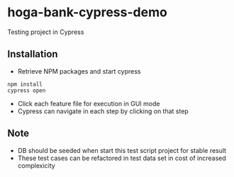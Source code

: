 # hoga-bank-cypress-demo
Testing project in Cypress

## Installation
- Retrieve NPM packages and start cypress
```shell
npm install
cypress open
```
- Click each feature file for execution in GUI mode
- Cypress can navigate in each step by clicking on that step

## Note
- DB should be seeded when start this test script project for stable result
- These test cases can be refactored in test data set in cost of increased complexicity

